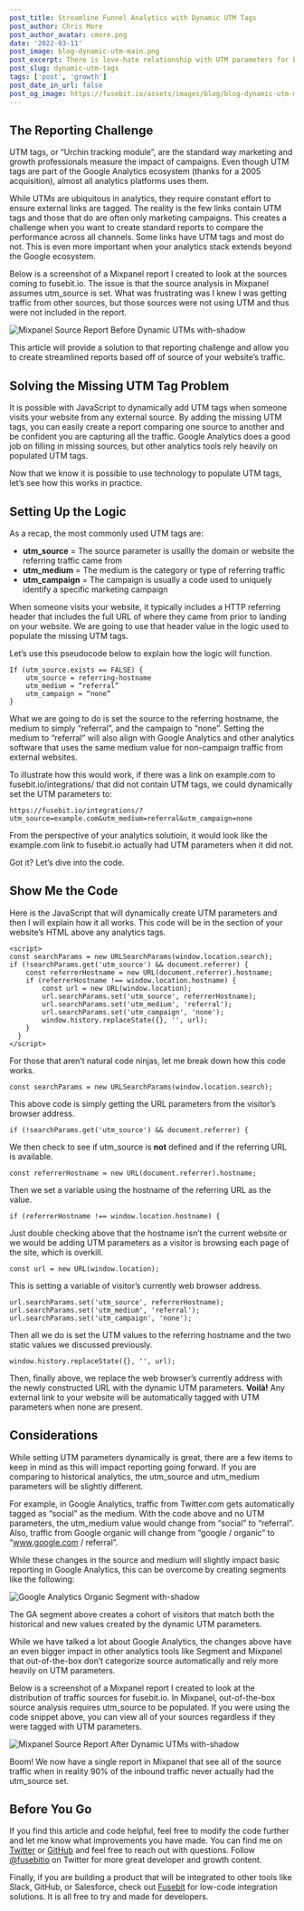 ```yaml
---
post_title: Streamline Funnel Analytics with Dynamic UTM Tags
post_author: Chris More
post_author_avatar: cmore.png
date: '2022-03-11'
post_image: blog-dynamic-utm-main.png
post_excerpt: There is love-hate relationship with UTM parameters for both developers and marketers. Let’s explore a solution that will make everyone a bit more happy.
post_slug: dynamic-utm-tags
tags: ['post', 'growth']
post_date_in_url: false
post_og_image: https://fusebit.io/assets/images/blog/blog-dynamic-utm-main.png
---
```


## The Reporting Challenge

UTM tags, or “Urchin tracking module”, are the standard way marketing and growth professionals measure the impact of campaigns. Even though UTM tags are part of the Google Analytics ecosystem (thanks for a 2005 acquisition), almost all analytics platforms uses them.

While UTMs are ubiquitous in analytics, they require constant effort to ensure external links are tagged. The reality is the few links contain UTM tags and those that do are often only marketing campaigns. This creates a challenge when you want to create standard reports to compare the performance across all channels. Some links have UTM tags and most do not. This is even more important when your analytics stack extends beyond the Google ecosystem.

Below is a screenshot of a Mixpanel report I created to look at the sources coming to fusebit.io. The issue is that the source analysis in Mixpanel assumes utm_source is set. What was frustrating was I knew I was getting traffic from other sources, but those sources were not using UTM and thus were not included in the report.

![Mixpanel Source Report Before Dynamic UTMs with-shadow](blog-dynamic-utm-mixpanel-sources-before.png "Mixpanel Source Report Before Dynamic UTMs")

This article will provide a solution to that reporting challenge and allow you to create streamlined reports based off of source of your website’s traffic.

## Solving the Missing UTM Tag Problem

It is possible with JavaScript to dynamically add UTM tags when someone visits your website from any external source. By adding the missing UTM tags, you can easily create a report comparing one source to another and be confident you are capturing all the traffic. Google Analytics does a good job on filling in missing sources, but other analytics tools rely heavily on populated UTM tags.

Now that we know it is possible to use technology to populate UTM tags, let’s see how this works in practice.

## Setting Up the Logic

As a recap, the most commonly used UTM tags are:

* **utm_source** = The source parameter is usallly the domain or website the referring traffic came from
* **utm_medium** = The medium is the category or type of referring traffic
* **utm_campaign** = The campaign is usually a code used to uniquely identify a specific marketing campaign

When someone visits your website, it typically includes a HTTP referring header that includes the full URL of where they came from prior to landing on your website. We are going to use that header value in the logic used to populate the missing UTM tags.

Let’s use this pseudocode below to explain how the logic will function.

```
If (utm_source.exists == FALSE) {
    utm_source = referring-hostname
    utm_medium = “referral”
    utm_campaign = “none”
}
```

What we are going to do is set the source to the referring hostname, the medium to simply “referral”, and the campaign to “none”. Setting the medium to “referral” will also align with Google Analytics and other analytics software that uses the same medium value for non-campaign traffic from external websites.

To illustrate how this would work, if there was a link on example.com to fusebit.io/integrations/ that did not contain UTM tags, we could dynamically set the UTM parameters to:

``https://fusebit.io/integrations/?utm_source=example.com&utm_medium=referral&utm_campaign=none``

From the perspective of your analytics solutioin, it would look like the example.com link to fusebit.io actually had UTM parameters when it did not. 

Got it? Let’s dive into the code.

## Show Me the Code

Here is the JavaScript that will dynamically create UTM parameters and then I will explain how it all works. This code will be in the <head> section of your website’s HTML above any analytics tags.

```
<script>
const searchParams = new URLSearchParams(window.location.search);
if (!searchParams.get('utm_source') && document.referrer) {
    const referrerHostname = new URL(document.referrer).hostname;
    if (referrerHostname !== window.location.hostname) {
        const url = new URL(window.location);
        url.searchParams.set('utm_source', referrerHostname);
        url.searchParams.set('utm_medium', 'referral');
        url.searchParams.set('utm_campaign', 'none');
        window.history.replaceState({}, '', url);
    }
  }
</script>
```

For those that aren’t natural code ninjas, let me break down how this code works.

``const searchParams = new URLSearchParams(window.location.search);``

This above code is simply getting the URL parameters from the visitor’s browser address.

``if (!searchParams.get('utm_source') && document.referrer) {``

We then check to see if utm_source is **not** defined and if the referring URL is available.

``const referrerHostname = new URL(document.referrer).hostname;``

Then we set a variable using the hostname of the referring URL as the value.

``if (referrerHostname !== window.location.hostname) {``

Just double checking above that the hostname isn’t the current website or we would be adding UTM parameters as a visitor is browsing each page of the site, which is overkill.

``const url = new URL(window.location);``

This is setting a variable of visitor’s currently web browser address.

``url.searchParams.set('utm_source', referrerHostname); url.searchParams.set('utm_medium', 'referral'); url.searchParams.set('utm_campaign', 'none');``

Then all we do is set the UTM values to the referring hostname and the two static values we discussed previously.

``window.history.replaceState({}, '', url);``

Then, finally above, we replace the web browser’s currently address with the newly constructed URL with the dynamic UTM parameters. **Voilà!** Any external link to your website will be automatically tagged with UTM parameters when none are present.

## Considerations

While setting UTM parameters dynamically is great, there are a few items to keep in mind as this will impact reporting going forward. If you are comparing to historical analytics, the utm_source and utm_medium parameters will be slightly different. 

For example, in Google Analytics, traffic from Twitter.com gets automatically tagged as “social” as the medium. With the code above and no UTM parameters, the utm_medium value would change from “social” to “referral”.  Also, traffic from Google organic will change from “google / organic” to “www.google.com / referral”.

While these changes in the source and medium will slightly impact basic reporting in Google Analytics, this can be overcome by creating segments like the following:

![Google Analytics Organic Segment with-shadow](blog-dynamic-utm-segment.png "Google Analytics Organic Segment")

The GA segment above creates a cohort of visitors that match both the historical and new values created by the dynamic UTM parameters.

While we have talked a lot about Google Analytics, the changes above have an even bigger impact in other analytics tools like Segment and Mixpanel that out-of-the-box don’t categorize source automatically and rely more heavily on UTM parameters.

Below is a screenshot of a Mixpanel report I created to look at the distribution of traffic sources for fusebit.io. In Mixpanel, out-of-the-box source analysis requires utm_source to be populated. If you were using the code snippet above, you can view all of your sources regardless if they were tagged with UTM parameters.

![Mixpanel Source Report After Dynamic UTMs with-shadow](blog-dynamic-utm-mixpanel-sources-after.png "Mixpanel Source Report After Dynamic UTMs")

Boom! We now have a single report in Mixpanel that see all of the source traffic when in reality 90% of the inbound traffic never actually had the utm_source set.

## Before You Go

If you find this article and code helpful, feel free to modify the code further and let me know what improvements you have made. You can find me on [Twitter](https://twitter.com/chrismore) or [GitHub](github.com/chrismore) and feel free to reach out with questions. Follow [@fusebitio](https://twitter.com/fusebitio) on Twitter for more great developer and growth content.

Finally, if you are building a product that will be integrated to other tools like Slack, GitHub, or Salesforce, check out [Fusebit](https://fusebit.io/) for low-code integration solutions. It is all free to try and made for developers.

